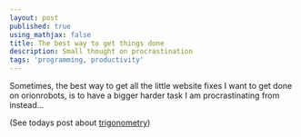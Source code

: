 ```yaml
---
layout: post
published: true
using_mathjax: false
title: The best way to get things done
description: Small thought on procrastination
tags: 'programming, productivity'
---
```

Sometimes, the best way to get all the little website fixes I want to get done on orionrobots, is to have a bigger harder task I am procrastinating from instead...

(See todays post about [trigonometry](https://orionrobots.co.uk/robot%20building/2022/12/18/2022-12-18-trigonometry-mix-ups.html))
